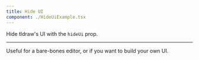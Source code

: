 ```yaml
---
title: Hide UI
component: ./HideUiExample.tsx
---
```


Hide tldraw's UI with the `hideUi` prop.

---

Useful for a bare-bones editor, or if you want to build your own UI.

